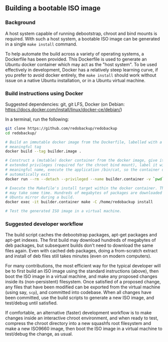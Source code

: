 ## Building a bootable ISO image

### Background

A host system capable of running debootstrap, chroot and bind mounts is required. With such a host system, a bootable ISO image can be generated in a single `make install` command.

To help automate the build across a variety of operating systems, a Dockerfile has been provided. This Dockerfile is used to generate an Ubuntu docker container which may act as the "host system". To be used effectively in development, Docker has a relatively steep learning curve, if you prefer to avoid docker entirely, the `make install` should work without issue on a native Ubuntu installation, or in a Ubuntu virtual machine.

### Build instructions using Docker

Suggested dependencies: git, git LFS, Docker (on Debian: https://docs.docker.com/install/linux/docker-ce/debian/)

In a terminal, run the following:
```bash
git clone https://github.com/redobackup/redobackup
cd redobackup/

# Build an immutable docker image from the Dockerfile, labelled with a
# meaningful tag
docker build --tag builder.image .

# Construct a (mutable) docker container from the docker image, give it
# extended privileges (required for the chroot bind mount), label it with a
# meaningful name, execute the application /bin/cat, so the container doesn't
# automatically exit
docker run --rm --detach --privileged --name builder.container -v `pwd`:/home/redobackup -t builder.image cat

# Execute the Makefile's install target within the docker container. This step
# may take some time. Hundreds of megabytes of packages are downloaded from the
# Ubuntu mirror during a build.
docker exec -it builder.container make -C /home/redobackup install 

# Test the generated ISO image in a virtual machine.
```

### Suggested developer workflow

The build script caches the debootstrap packages, apt-get packages and apt-get indexes. The first build may download hundreds of megabytes of deb packages, but subsequent builds don't need to download the same files again. Even with cached deb packages, doing a from-scratch extract and install of deb files still takes minutes (even on modern computers).

For many contributions, the most efficient way for the typical developer will be to first build an ISO image using the standard instructions (above), then boot the ISO image in a virtual machine, and make any proposed changes inside its (non-persistent) filesystem. Once satisfied of a proposed change, any files that have been modified can be exported from the virtual machine (using say, `scp`), and committed into codebase. When all changes have been committed, use the build scripts to generate a new ISO image, and test/debug until satisfied.

If comfortable, an alternative (faster) development workflow is to make changes inside an interactive chroot environment, and when ready to test, compress the chroot directory into a new squashfs root filesystem and make a new ISO9660 image, then boot the ISO image in a virtual machine to test/debug the change, as usual.
